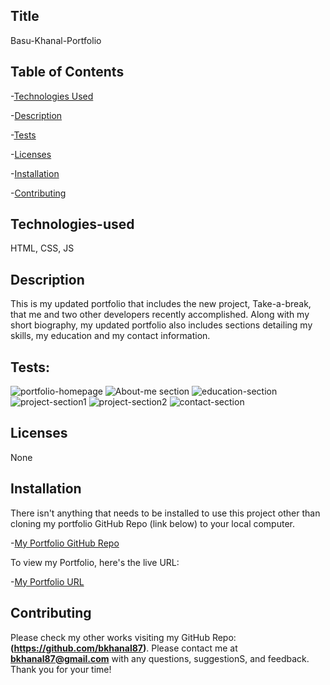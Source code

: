## Title

Basu-Khanal-Portfolio

## Table of Contents

-[Technologies Used](#technologies-used)

-[Description](#description)

-[Tests](#tests)

-[Licenses](#licenses)

-[Installation](#installation)

-[Contributing](#contributing)

## Technologies-used

HTML, CSS, JS

## Description

This is my updated portfolio that includes the new project, Take-a-break, that me and two other developers recently accomplished. Along with my short biography, my updated portfolio also includes sections detailing my skills, my education and my contact information. 

## Tests: 
![portfolio-homepage](https://user-images.githubusercontent.com/87610840/141668691-2729da8a-b276-461c-beb5-213d8d82607d.JPG)
![About-me section](https://user-images.githubusercontent.com/87610840/141668490-0c74625e-19fe-4c0d-bc78-06b1b2f7cbec.JPG)
![education-section](https://user-images.githubusercontent.com/87610840/141668491-98307f00-6c5d-4570-aabc-8d1e8d71416e.JPG)
![project-section1](https://user-images.githubusercontent.com/87610840/141668492-f0eed652-d85f-4541-b6e9-11b7611e364c.JPG)
![project-section2](https://user-images.githubusercontent.com/87610840/141668493-a3407805-a5b0-4549-b396-b51dfba90141.JPG)
![contact-section](https://user-images.githubusercontent.com/87610840/141668710-c6fe85d5-1d58-49b3-bbdd-16d3086552a1.JPG)

## Licenses

None

## Installation

There isn't anything that needs to be installed to use this project other than cloning my portfolio GitHub Repo (link below) to your local computer.

-[My Portfolio GitHub Repo](https://github.com/bkhanal87/My-updated-portfolio)

To view my Portfolio, here's the live URL:

-[My Portfolio URL](https://bkhanal87.github.io/Basu-Khanal-Portfolio/)

## Contributing

Please check my other works visiting my GitHub Repo: **(https://github.com/bkhanal87)**. Please contact me at **bkhanal87@gmail.com** with any questions, suggestionS, and feedback. Thank you for your time! 
